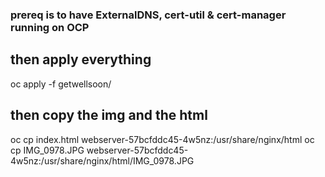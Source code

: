 ### prereq is to have ExternalDNS, cert-util & cert-manager running on OCP
## then apply everything
oc apply -f getwellsoon/
## then copy the img and the html
oc cp index.html webserver-57bcfddc45-4w5nz:/usr/share/nginx/html
oc cp IMG_0978.JPG webserver-57bcfddc45-4w5nz:/usr/share/nginx/html/IMG_0978.JPG